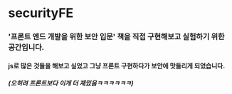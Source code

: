 # securityFE

### '프론트 엔드 개발을 위한 보안 입문' 책을 직접 구현해보고 실험하기 위한 공간입니다. 
#### js로 많은 것들을 해보고 싶었고 그냥 프론트 구현하다가 보안에 맛들리게 되었습니다.
##### (오히려 프론트보다 이게 더 재밌음ㅋㅋㅋㅋㅋㅋ)
